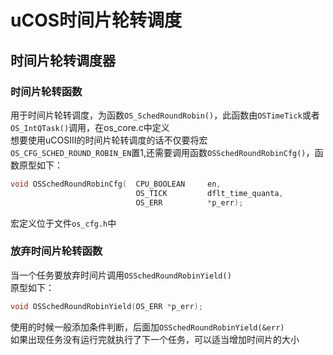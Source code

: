 # uCOS时间片轮转调度
## 时间片轮转调度器
### 时间片轮转函数
用于时间片轮转调度，为函数`OS_SchedRoundRobin()`，此函数由`OSTimeTick`或者`OS_IntQTask()`调用，在os_core.c中定义  
想要使用uCOSIII的时间片轮转调度的话不仅要将宏`OS_CFG_SCHED_ROUND_ROBIN_EN`置1,还需要调用函数`OSSchedRoundRobinCfg()`，函数原型如下：  

```c
void OSSchedRoundRobinCfg(	CPU_BOOLEAN		en,
							OS_TICK			dflt_time_quanta,
							OS_ERR			*p_err);
```
宏定义位于文件`os_cfg.h`中

### 放弃时间片轮转函数
当一个任务要放弃时间片调用`OSSchedRoundRobinYield()`  
原型如下：  

```c
void OSSchedRoundRobinYield(OS_ERR *p_err);
```

使用的时候一般添加条件判断，后面加`OSSchedRoundRobinYield(&err)`  
如果出现任务没有运行完就执行了下一个任务，可以适当增加时间片的大小  

